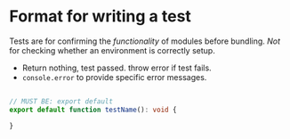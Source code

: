 # Format for writing a test

Tests are for confirming the *functionality* of modules before bundling.
*Not* for checking whether an environment is correctly setup.

* Return nothing, test passed. throw error if test fails.
* `console.error` to provide specific error messages.

```typescript

// MUST BE: export default
export default function testName(): void {

}

```
